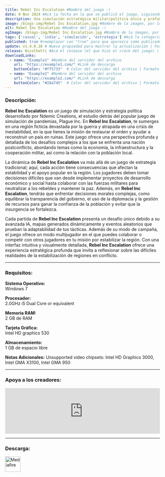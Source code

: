 ```yaml
---
title: Rebel Inc Escalation #Nombre del juego :)
date: 8 Nov 2024 #Acá la fecha en la que se publicó el juego, siguiendo este formato: Dia "30", Mes "Oct", Año "2024" = como debe quedar: 30 Oct 2024
description: Una simulación estratégica militar/política única y profundamente atractiva del creador de Plague Inc. Equilibre las prioridades civiles y militares en competencia y enfréntese una insurgencia mortal para estabilizar un país devastado por la guerra. #Acá una mini descripción del juego
image: /blogs-img/Rebel Inc Escalation.jpg #Nombre de la imagen, por lo general es exactamente el mismo nombre que el juego excluyendo lo ":" (Dos puntos)
alt: Rebel Inc Escalation #Nombre del juego :)
ogImage: /blogs-img/Rebel Inc Escalation.jpg #Nombre de la imagen, por lo general es exactamente el mismo nombre que el juego excluyendo lo ":" (Dos puntos)
tags: ['casual', 'indie', 'simulación', 'estrategia'] #Acá la categoría o categorías del juego, si es más de una se coloca en este formato: ['categoría1', 'categoría2']
published: true #reemplazar con "true" para que aparezca como publicado
update: v1.4.0.10 # Nueva propiedad para mostrar la actualización | Formato: v1.0.0
release: Nicolhetti #Acá el release (el que hizo el crack del juego) | Formato: Nicolhetti
downloadLinks:
  - name: "Example1" #Nombre del servidor del archivo
    url: "https://example1.com/" #Link de descarga
    buttonColor: "#ff5733"  # Color del servidor del archivo | Formato hexadecimal | MediaFire: #0171F0 | Buzzheavier: #FF6600 |
  - name: "Example2" #Nombre del servidor del archivo
    url: "https://example2.com/" #Link de descarga
    buttonColor: "#28a745"  # Color del servidor del archivo | Formato hexadecimal | MediaFire: #0171F0 | Buzzheavier: #FF6600 |
---
```


<!--En VSCode seleccionando una palabra, por ejemplo: "Rebel Inc Escalation" y apretando Ctrl+F2 se seleccionan todas las palabras iguales-->

### Descripción:
**Rebel Inc Escalation** es un juego de simulación y estrategia política desarrollado por Ndemic Creations, el estudio detrás del popular juego de simulación de pandemias, Plague Inc. En **Rebel Inc Escalation**, te sumerges en una región ficticia devastada por la guerra y atrapada en una crisis de inestabilidad, en la que tienes la misión de restaurar el orden y ayudar a reconstruir un país en ruinas. Este juego ofrece una perspectiva profunda y detallada de los desafíos complejos a los que se enfrenta una nación postconflicto, abordando temas como la economía, la infraestructura y la cooperación militar, así como la relación con la población local.

La dinámica de **Rebel Inc Escalation** va más allá de un juego de estrategia tradicional; aquí, cada acción tiene consecuencias que afectan la estabilidad y el apoyo popular en la región. Los jugadores deben tomar decisiones difíciles que van desde implementar proyectos de desarrollo económico y social hasta colaborar con las fuerzas militares para neutralizar a los rebeldes y mantener la paz. Además, en **Rebel Inc Escalation**, tendrás que enfrentar decisiones morales complejas, como equilibrar la transparencia del gobierno, el uso de la diplomacia y la gestión de recursos para ganar la confianza de la población y evitar que la insurgencia se fortalezca.

Cada partida de **Rebel Inc Escalation** presenta un desafío único debido a su avanzada IA, mapas generados dinámicamente y eventos aleatorios que prueban la adaptabilidad de tus tácticas. Además de su modo de campaña, el juego ofrece un modo multijugador en el que puedes colaborar o competir con otros jugadores en tu misión por estabilizar la región. Con una interfaz intuitiva y visualmente detallada, **Rebel Inc Escalation** ofrece una experiencia estratégica profunda que invita a reflexionar sobre las difíciles realidades de la estabilización de regiones en conflicto.

<!--Prompt para Chat-GPT: Hazme una descripción para el juego "Rebel Inc Escalation" y cada que menciones "Rebel Inc Escalation" ponlo en negrita -->

---

### Requisitos:
**Sistema Operativo:**  
Windows 7

**Procesador:**  
2.0GHz i5 Dual Core or equivalent

**Memoria RAM:**  
2 GB de RAM

**Tarjeta Gráfica:**  
Intel HD graphics 530

**Almacenamiento:**  
1 GB de espacio libre

**Notas Adicionales:**
Unsupported video chipsets: Intel HD Graphics 3000, Intel GMA X3100, Intel GMA 950

<!--Si falta o sobra un requisito se quita o se agrega manteniendo el mismo formato-->

---

### Apoya a los creadores:
<iframe src="https://store.steampowered.com/widget/1088790/" frameborder="0" style="background-color: transparent; width: 100% !important; aspect-ratio: 646 / 190;"></iframe>

<!--Reemplazar los numeros (AppID) del juego (en este caso 2668510) por el numero (AppID) correspondiente con el juego a publicar-->
<!--El AppID se encuentra en la URL del Juego en Steam-->

---

### Descarga:

[<img src="https://gist.github.com/cxmeel/0dbc95191f239b631c3874f4ccf114e2/raw/download.svg" alt="Mediafire" height="50" />](https://www.mediafire.com/file/bs4o24dch8izzre/Rebel_Inc_Escalation_-_By_Nicolhetti_Projects.zip/file)

<!-- # se debe reemplazar por el link de descarga-->

<!--NOMBRE-DEL-SERVICIO se debe reemplazar por el servicio donde está subido el juego-->